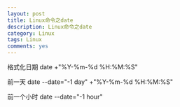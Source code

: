```yaml
---
layout: post
title: Linux命令之date
description: Linux命令之date
category: Linux
tags: Linux
comments: yes
---
```


格式化日期
date +"%Y-%m-%d %H:%M:%S"

前一天
date --date="-1 day" +"%Y-%m-%d %H:%M:%S"

前一个小时
date --date="-1 hour"
